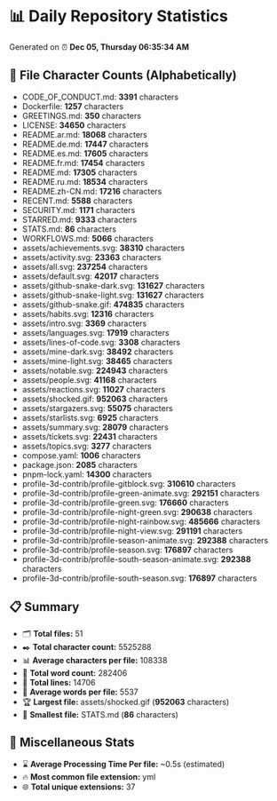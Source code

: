 # 📊 Daily Repository Statistics
Generated on ⏰ **Dec 05, Thursday 06:35:34 AM**

## 📂 File Character Counts (Alphabetically)
- CODE_OF_CONDUCT.md: **3391** characters
- Dockerfile: **1257** characters
- GREETINGS.md: **350** characters
- LICENSE: **34650** characters
- README.ar.md: **18068** characters
- README.de.md: **17447** characters
- README.es.md: **17605** characters
- README.fr.md: **17454** characters
- README.md: **17305** characters
- README.ru.md: **18534** characters
- README.zh-CN.md: **17216** characters
- RECENT.md: **5588** characters
- SECURITY.md: **1171** characters
- STARRED.md: **9333** characters
- STATS.md: **86** characters
- WORKFLOWS.md: **5066** characters
- assets/achievements.svg: **38310** characters
- assets/activity.svg: **23363** characters
- assets/all.svg: **237254** characters
- assets/default.svg: **42017** characters
- assets/github-snake-dark.svg: **131627** characters
- assets/github-snake-light.svg: **131627** characters
- assets/github-snake.gif: **474835** characters
- assets/habits.svg: **12316** characters
- assets/intro.svg: **3369** characters
- assets/languages.svg: **17919** characters
- assets/lines-of-code.svg: **3308** characters
- assets/mine-dark.svg: **38492** characters
- assets/mine-light.svg: **38465** characters
- assets/notable.svg: **224943** characters
- assets/people.svg: **41168** characters
- assets/reactions.svg: **11027** characters
- assets/shocked.gif: **952063** characters
- assets/stargazers.svg: **55075** characters
- assets/starlists.svg: **6925** characters
- assets/summary.svg: **28079** characters
- assets/tickets.svg: **22431** characters
- assets/topics.svg: **3277** characters
- compose.yaml: **1006** characters
- package.json: **2085** characters
- pnpm-lock.yaml: **14300** characters
- profile-3d-contrib/profile-gitblock.svg: **310610** characters
- profile-3d-contrib/profile-green-animate.svg: **292151** characters
- profile-3d-contrib/profile-green.svg: **176660** characters
- profile-3d-contrib/profile-night-green.svg: **290638** characters
- profile-3d-contrib/profile-night-rainbow.svg: **485666** characters
- profile-3d-contrib/profile-night-view.svg: **291191** characters
- profile-3d-contrib/profile-season-animate.svg: **292388** characters
- profile-3d-contrib/profile-season.svg: **176897** characters
- profile-3d-contrib/profile-south-season-animate.svg: **292388** characters
- profile-3d-contrib/profile-south-season.svg: **176897** characters

## 📋 Summary
- 🗂️ **Total files:** 51
- ✒️ **Total character count:** 5525288
- 📊 **Average characters per file:** 108338
- 📝 **Total word count:** 282406
- 🧾 **Total lines:** 14706
- 📐 **Average words per file:** 5537
- 🏆 **Largest file:** assets/shocked.gif (**952063** characters)
- 🥉 **Smallest file:** STATS.md (**86** characters)

## 🌟 Miscellaneous Stats
- ⌛ **Average Processing Time Per file:** ~0.5s (estimated)
- 🔥 **Most common file extension:** yml
- 🌐 **Total unique extensions:** 37
